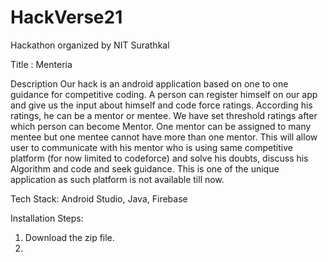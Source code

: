 # HackVerse21
Hackathon organized by NIT Surathkal

Title : Menteria

Description
Our hack is an android application based on one to one guidance for competitive coding. A person can register himself on our app and give us the input about himself and code force ratings. According his ratings, he can be a mentor or mentee. We have set threshold ratings after which person can become Mentor. One mentor can be assigned to many mentee but one mentee cannot have more than one mentor. This will allow user to communicate with his mentor who is using same competitive platform (for now limited to codeforce) and solve his doubts, discuss his Algorithm and code and seek guidance. This is one of the unique application as such platform is not available till now.

Tech Stack: Android Studio, Java, Firebase

Installation Steps:
1) Download the zip file.
2) 
